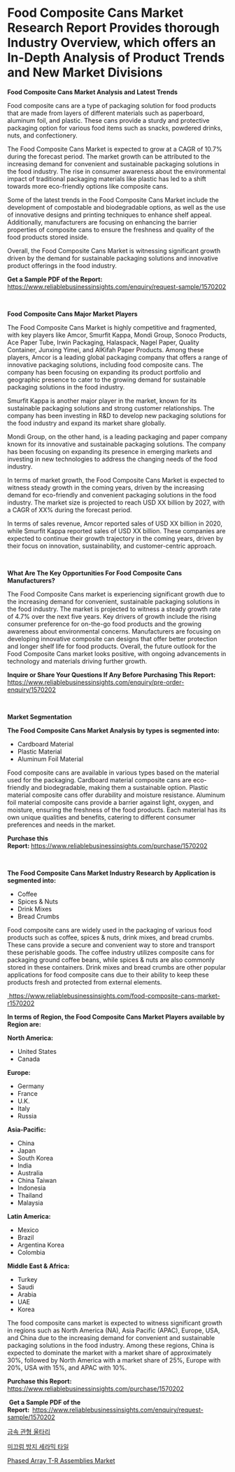 <p><h1>Food Composite Cans Market Research Report Provides thorough Industry Overview, which offers an In-Depth Analysis of Product Trends and New Market Divisions</h1></p><p><strong>Food Composite Cans Market Analysis and Latest Trends</strong></p>
<p><p>Food composite cans are a type of packaging solution for food products that are made from layers of different materials such as paperboard, aluminum foil, and plastic. These cans provide a sturdy and protective packaging option for various food items such as snacks, powdered drinks, nuts, and confectionery.</p><p>The Food Composite Cans Market is expected to grow at a CAGR of 10.7% during the forecast period. The market growth can be attributed to the increasing demand for convenient and sustainable packaging solutions in the food industry. The rise in consumer awareness about the environmental impact of traditional packaging materials like plastic has led to a shift towards more eco-friendly options like composite cans.</p><p>Some of the latest trends in the Food Composite Cans Market include the development of compostable and biodegradable options, as well as the use of innovative designs and printing techniques to enhance shelf appeal. Additionally, manufacturers are focusing on enhancing the barrier properties of composite cans to ensure the freshness and quality of the food products stored inside.</p><p>Overall, the Food Composite Cans Market is witnessing significant growth driven by the demand for sustainable packaging solutions and innovative product offerings in the food industry.</p></p>
<p><strong>Get a Sample PDF of the Report:&nbsp;</strong> <a href="https://www.reliablebusinessinsights.com/enquiry/request-sample/1570202">https://www.reliablebusinessinsights.com/enquiry/request-sample/1570202</a></p>
<p>&nbsp;</p>
<p><strong>Food Composite Cans Major Market Players</strong></p>
<p><p>The Food Composite Cans Market is highly competitive and fragmented, with key players like Amcor, Smurfit Kappa, Mondi Group, Sonoco Products, Ace Paper Tube, Irwin Packaging, Halaspack, Nagel Paper, Quality Container, Junxing Yimei, and AlKifah Paper Products. Among these players, Amcor is a leading global packaging company that offers a range of innovative packaging solutions, including food composite cans. The company has been focusing on expanding its product portfolio and geographic presence to cater to the growing demand for sustainable packaging solutions in the food industry.</p><p>Smurfit Kappa is another major player in the market, known for its sustainable packaging solutions and strong customer relationships. The company has been investing in R&D to develop new packaging solutions for the food industry and expand its market share globally.</p><p>Mondi Group, on the other hand, is a leading packaging and paper company known for its innovative and sustainable packaging solutions. The company has been focusing on expanding its presence in emerging markets and investing in new technologies to address the changing needs of the food industry.</p><p>In terms of market growth, the Food Composite Cans Market is expected to witness steady growth in the coming years, driven by the increasing demand for eco-friendly and convenient packaging solutions in the food industry. The market size is projected to reach USD XX billion by 2027, with a CAGR of XX% during the forecast period.</p><p>In terms of sales revenue, Amcor reported sales of USD XX billion in 2020, while Smurfit Kappa reported sales of USD XX billion. These companies are expected to continue their growth trajectory in the coming years, driven by their focus on innovation, sustainability, and customer-centric approach.</p></p>
<p>&nbsp;</p>
<p><strong>What Are The Key Opportunities For Food Composite Cans Manufacturers?</strong></p>
<p><p>The Food Composite Cans market is experiencing significant growth due to the increasing demand for convenient, sustainable packaging solutions in the food industry. The market is projected to witness a steady growth rate of 4.7% over the next five years. Key drivers of growth include the rising consumer preference for on-the-go food products and the growing awareness about environmental concerns. Manufacturers are focusing on developing innovative composite can designs that offer better protection and longer shelf life for food products. Overall, the future outlook for the Food Composite Cans market looks positive, with ongoing advancements in technology and materials driving further growth.</p></p>
<p><strong>Inquire or Share Your Questions If Any Before Purchasing This Report:</strong> <a href="https://www.reliablebusinessinsights.com/enquiry/pre-order-enquiry/1570202">https://www.reliablebusinessinsights.com/enquiry/pre-order-enquiry/1570202</a></p>
<p>&nbsp;</p>
<p><strong>Market Segmentation</strong></p>
<p><strong>The Food Composite Cans Market Analysis by types is segmented into:</strong></p>
<p><ul><li>Cardboard Material</li><li>Plastic Material</li><li>Aluminum Foil Material</li></ul></p>
<p><p>Food composite cans are available in various types based on the material used for the packaging. Cardboard material composite cans are eco-friendly and biodegradable, making them a sustainable option. Plastic material composite cans offer durability and moisture resistance. Aluminum foil material composite cans provide a barrier against light, oxygen, and moisture, ensuring the freshness of the food products. Each material has its own unique qualities and benefits, catering to different consumer preferences and needs in the market.</p></p>
<p><strong>Purchase this Report:&nbsp;</strong><a href="https://www.reliablebusinessinsights.com/purchase/1570202">https://www.reliablebusinessinsights.com/purchase/1570202</a></p>
<p>&nbsp;</p>
<p><strong>The Food Composite Cans Market Industry Research by Application is segmented into:</strong></p>
<p><ul><li>Coffee</li><li>Spices & Nuts</li><li>Drink Mixes</li><li>Bread Crumbs</li></ul></p>
<p><p>Food composite cans are widely used in the packaging of various food products such as coffee, spices & nuts, drink mixes, and bread crumbs. These cans provide a secure and convenient way to store and transport these perishable goods. The coffee industry utilizes composite cans for packaging ground coffee beans, while spices & nuts are also commonly stored in these containers. Drink mixes and bread crumbs are other popular applications for food composite cans due to their ability to keep these products fresh and protected from external elements.</p></p>
<p><a href="https://www.reliablebusinessinsights.com/food-composite-cans-market-r1570202">&nbsp;https://www.reliablebusinessinsights.com/food-composite-cans-market-r1570202</a></p>
<p><strong>In terms of Region, the Food Composite Cans Market Players available by Region are:</strong></p>
<p>
    <p> <strong> North America: </strong>
        <ul>
            <li>United States</li>
            <li>Canada</li>
        </ul>
        </p> 
    <p> <strong> Europe: </strong>
        <ul>
            <li>Germany</li>
            <li>France</li>
            <li>U.K.</li>
            <li>Italy</li>
            <li>Russia</li>
        </ul>
        </p> 
    <p> <strong> Asia-Pacific: </strong>
        <ul>
            <li>China</li>
            <li>Japan</li>
            <li>South Korea</li>
            <li>India</li>
            <li>Australia</li>
            <li>China Taiwan</li>
            <li>Indonesia</li>
            <li>Thailand</li>
            <li>Malaysia</li>
        </ul>
        </p> 
    <p> <strong> Latin America: </strong>
        <ul>
            <li>Mexico</li>
            <li>Brazil</li>
            <li>Argentina Korea</li>
            <li>Colombia</li>
        </ul>
        </p> 
    <p> <strong> Middle East & Africa: </strong>
        <ul>
            <li>Turkey</li>
            <li>Saudi</li>
            <li>Arabia</li>
            <li>UAE</li>
            <li>Korea</li>
        </ul>
    </p>
    </p>
<p><p>The food composite cans market is expected to witness significant growth in regions such as North America (NA), Asia Pacific (APAC), Europe, USA, and China due to the increasing demand for convenient and sustainable packaging solutions in the food industry. Among these regions, China is expected to dominate the market with a market share of approximately 30%, followed by North America with a market share of 25%, Europe with 20%, USA with 15%, and APAC with 10%.</p></p>
<p><strong>Purchase this Report: </strong><a href="https://www.reliablebusinessinsights.com/purchase/1570202">https://www.reliablebusinessinsights.com/purchase/1570202</a></p>
<p>&nbsp;<strong>Get a Sample PDF of the Report:&nbsp;&nbsp;</strong><a href="https://www.reliablebusinessinsights.com/enquiry/request-sample/1570202">https://www.reliablebusinessinsights.com/enquiry/request-sample/1570202</a></p>
<p><strong></strong></p>
<p><p><a href="https://medium.com/@monaboyer1926/%EA%B8%88%EC%86%8D-%ED%8A%9C%EB%B8%8C-%ED%8E%9C%EC%8A%A4-%EC%8B%9C%EC%9E%A5-%EC%A0%90%EC%9C%A0%EC%9C%A8-%EC%A7%84%ED%99%94-%EB%B0%8F-%EC%8B%9C%EC%9E%A5-%EC%84%B1%EC%9E%A5-%ED%8A%B8%EB%A0%8C%EB%93%9C-2024-2031-bbbec32a8f51">금속 관형 울타리</a></p><p><a href="https://medium.com/@earnesteidenreichja/%EB%B0%98%EB%AF%B8%EB%89%B4%EC%8A%A4-%EC%84%B8%EB%9D%BC%EB%AF%B9-%ED%83%80%EC%9D%BC-%EC%8B%9C%EC%9E%A5%EC%9D%80-2031%EB%85%84%EA%B9%8C%EC%A7%80-%EC%8B%9C%EC%9E%A5-%EC%A0%90%EC%9C%A0%EC%9C%A8-%ED%81%AC%EA%B8%B0-%EB%B0%8F-%EC%98%88%EC%83%81-%EC%98%88%EC%B8%A1%EC%97%90-%EC%B4%88%EC%A0%90%EC%9D%84-%EB%A7%9E%EC%B6%A5%EB%8B%88%EB%8B%A4-2f4a2daa27c4">미끄럼 방지 세라믹 타일</a></p><p><a href="https://view.publitas.com/reportprime-1/phased-array-t-r-assemblies-market-forecasts-market-trends-and-impact-analysis-2024-2031/">Phased Array T-R Assemblies Market</a></p></p>